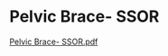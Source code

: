 # Pelvic Brace- SSOR

[Pelvic Brace- SSOR.pdf](Pelvic%20Brace-%20SSOR%20a03dc97375f14aef92ca87b12a6df492/Pelvic_Brace-_SSOR.pdf)